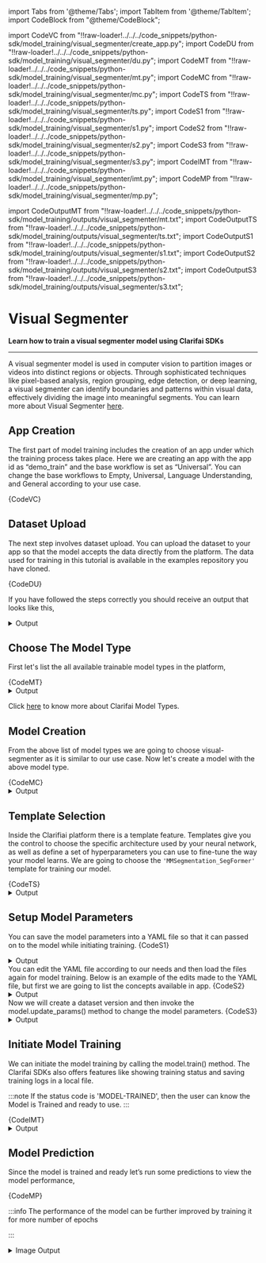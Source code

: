 import Tabs from '@theme/Tabs';
import TabItem from '@theme/TabItem';
import CodeBlock from "@theme/CodeBlock";


import CodeVC from "!!raw-loader!../../../code_snippets/python-sdk/model_training/visual_segmenter/create_app.py";
import CodeDU from "!!raw-loader!../../../code_snippets/python-sdk/model_training/visual_segmenter/du.py";
import CodeMT from "!!raw-loader!../../../code_snippets/python-sdk/model_training/visual_segmenter/mt.py";
import CodeMC from "!!raw-loader!../../../code_snippets/python-sdk/model_training/visual_segmenter/mc.py";
import CodeTS from "!!raw-loader!../../../code_snippets/python-sdk/model_training/visual_segmenter/ts.py";
import CodeS1 from "!!raw-loader!../../../code_snippets/python-sdk/model_training/visual_segmenter/s1.py";
import CodeS2 from "!!raw-loader!../../../code_snippets/python-sdk/model_training/visual_segmenter/s2.py";
import CodeS3 from "!!raw-loader!../../../code_snippets/python-sdk/model_training/visual_segmenter/s3.py";
import CodeIMT from "!!raw-loader!../../../code_snippets/python-sdk/model_training/visual_segmenter/imt.py";
import CodeMP from "!!raw-loader!../../../code_snippets/python-sdk/model_training/visual_segmenter/mp.py";






import CodeOutputMT from "!!raw-loader!../../../code_snippets/python-sdk/model_training/outputs/visual_segmenter/mt.txt";
import CodeOutputTS from "!!raw-loader!../../../code_snippets/python-sdk/model_training/outputs/visual_segmenter/ts.txt";
import CodeOutputS1 from "!!raw-loader!../../../code_snippets/python-sdk/model_training/outputs/visual_segmenter/s1.txt";
import CodeOutputS2 from "!!raw-loader!../../../code_snippets/python-sdk/model_training/outputs/visual_segmenter/s2.txt";
import CodeOutputS3 from "!!raw-loader!../../../code_snippets/python-sdk/model_training/outputs/visual_segmenter/s3.txt";



# Visual Segmenter

**Learn how to train a visual segmenter model using Clarifai SDKs**
<hr />

A visual segmenter model is used in computer vision to partition images or videos into distinct regions or objects. Through sophisticated techniques like pixel-based analysis, region grouping, edge detection, or deep learning, a visual segmenter can identify boundaries and patterns within visual data, effectively dividing the image into meaningful segments. You can learn more about Visual Segmenter [here](https://docs.clarifai.com/portal-guide/model/model-types/visual-segmenter).


## App Creation

The first part of model training includes the creation of an app under which the training process takes place. Here we are creating an app with the app id as “demo_train” and the base workflow is set as “Universal”. You can change the base workflows to Empty, Universal, Language Understanding, and General according to your use case.

<Tabs>
<TabItem value="python" label="Python">
    <CodeBlock className="language-python">{CodeVC}</CodeBlock>
</TabItem>
</Tabs>


## Dataset Upload

The next step involves dataset upload. You can upload the dataset to your app so that the model accepts the data directly from the platform. The data used for training in this tutorial is available in the examples repository you have cloned.

<Tabs>
<TabItem value="python" label="Python">
    <CodeBlock className="language-python">{CodeDU}</CodeBlock>
</TabItem>
</Tabs>

If you have followed the steps correctly you should receive an output that looks like this,

<details>
  <summary>Output</summary>
    <img src="/img/python-sdk/vs_du.png" />
</details>


## Choose The Model Type

First let's list the all available trainable model types in the platform,

<Tabs>
<TabItem value="python" label="Python">
    <CodeBlock className="language-python">{CodeMT}</CodeBlock>
</TabItem>
</Tabs>
<details>
  <summary>Output</summary>
    <CodeBlock className="language-text">{CodeOutputMT}</CodeBlock>
</details>

Click [here](https://docs.clarifai.com/portal-guide/model/model-types/) to know more about Clarifai Model Types.

## Model Creation

From the above list of model types we are going to choose visual-segmenter as it is similar to our use case. Now let's create a model with the above model type.

<Tabs>
<TabItem value="python" label="Python">
    <CodeBlock className="language-python">{CodeMC}</CodeBlock>
</TabItem>
</Tabs>

<details>
  <summary>Output</summary>
    <img src="/img/python-sdk/vs_mc.png" />
</details>

## Template Selection

Inside the Clarifiai platform there is a template feature. Templates give you the control to choose the specific architecture used by your neural network, as well as define a set of hyperparameters you can use to fine-tune the way your model learns. We are going to choose the `'MMSegmentation_SegFormer' `template for training our model.

<Tabs>
<TabItem value="python" label="Python">
    <CodeBlock className="language-python">{CodeTS}</CodeBlock>
</TabItem>
</Tabs>
<details>
  <summary>Output</summary>
    <CodeBlock className="language-text">{CodeOutputTS}</CodeBlock>
</details>

## Setup Model Parameters

You can save the model parameters into a YAML file so that it can passed on to the model while initiating training.
<Tabs>
<TabItem value="python" label="Python">
    <CodeBlock className="language-python">{CodeS1}</CodeBlock>
</TabItem>
</Tabs>
<details>
  <summary>Output</summary>
    <CodeBlock className="language-text">{CodeOutputS1}</CodeBlock>
</details>
You can edit the YAML file according to our needs and then load the files again for model training. Below is an example of the edits made to the YAML file, but first we are going to list the concepts available in app.
<Tabs>
<TabItem value="python" label="Python">
    <CodeBlock className="language-python">{CodeS2}</CodeBlock>
</TabItem>
</Tabs>
<details>
  <summary>Output</summary>
    <CodeBlock className="language-text">{CodeOutputS2}</CodeBlock>
</details>
Now we will create a dataset version and then invoke the model.update_params() method to change the model parameters.
<Tabs>
<TabItem value="python" label="Python">
    <CodeBlock className="language-python">{CodeS3}</CodeBlock>
</TabItem>
</Tabs>
<details>
  <summary>Output</summary>
    <CodeBlock className="language-text">{CodeOutputS3}</CodeBlock>
</details>

## Initiate Model Training

We can initiate the model training by calling the model.train() method. The Clarifai SDKs also offers features like showing training status and saving training logs in a local file.



:::note
If the status code is 'MODEL-TRAINED', then the user can know the Model is Trained and ready to use.
:::

<Tabs>
<TabItem value="python" label="Python">
    <CodeBlock className="language-python">{CodeIMT}</CodeBlock>
</TabItem>
</Tabs>


<details>
  <summary>Output</summary>
   <img src="/img/python-sdk/vs_imt.png" />
</details>


## Model Prediction

Since the model is trained and ready let’s run some predictions to view the model performance,

<Tabs>
<TabItem value="python" label="Python">
    <CodeBlock className="language-python">{CodeMP}</CodeBlock>
</TabItem>
</Tabs>

:::info
The performance of the model can be further improved by training it for more number of epochs

:::
<details>
  <summary>Image Output</summary>
   <img src="/img/python-sdk/vs_mp.png" />
</details>


